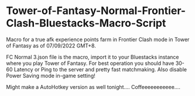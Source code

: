 # Tower-of-Fantasy-Normal-Frontier-Clash-Bluestacks-Macro-Script
Macro for a true afk experience points farm in Frontier Clash mode in Tower of Fantasy as of 07/09/2022 GMT+8.

FC Normal 3.json file is the macro, import it to your Bluestacks instance where you play Tower of Fantasy.
For best operation you should have 30-60 Latency or Ping to the server and pretty fast matchmaking.
Also disable Power Saving mode in-game setting!

Might make a AutoHotkey version as well tonight.... Coffeeeeeeeeeee....
